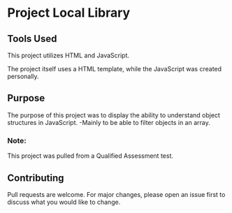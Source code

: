 # Project Local Library

## Tools Used

This project utilizes HTML and JavaScript.

The project itself uses a HTML template, while the JavaScript was created personally.

## Purpose

The purpose of this project was to display the ability to understand object structures in JavaScript.
  -Mainly to be able to filter objects in an array.
  
### Note:

This project was pulled from a Qualified Assessment test.

## Contributing
Pull requests are welcome. For major changes, please open an issue first to discuss what you would like to change.

